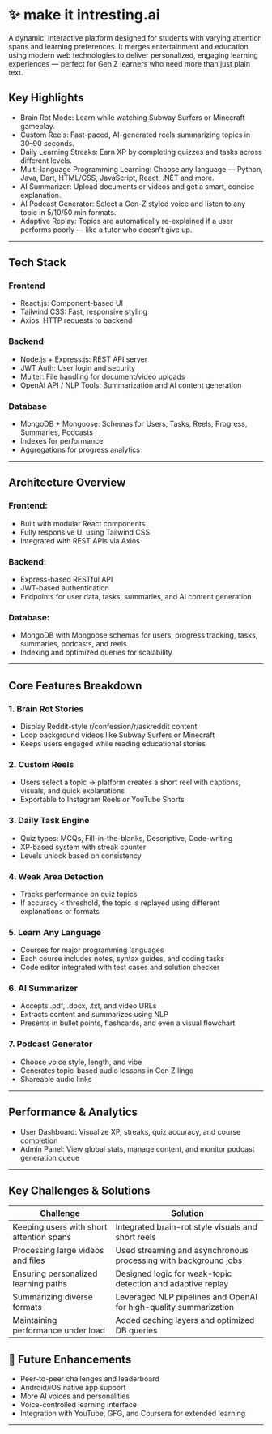 # ✨ make it intresting.ai

A dynamic, interactive platform designed for students with varying attention spans and learning preferences. It merges entertainment and education using modern web technologies to deliver personalized, engaging learning experiences — perfect for Gen Z learners who need more than just plain text.

## Key Highlights

- Brain Rot Mode: Learn while watching Subway Surfers or Minecraft gameplay.
- Custom Reels: Fast-paced, AI-generated reels summarizing topics in 30–90 seconds.
- Daily Learning Streaks: Earn XP by completing quizzes and tasks across different levels.
- Multi-language Programming Learning: Choose any language — Python, Java, Dart, HTML/CSS, JavaScript, React, .NET and more.
- AI Summarizer: Upload documents or videos and get a smart, concise explanation.
- AI Podcast Generator: Select a Gen-Z styled voice and listen to any topic in 5/10/50 min formats.
- Adaptive Replay: Topics are automatically re-explained if a user performs poorly — like a tutor who doesn’t give up.

---

## Tech Stack

### Frontend
- React.js: Component-based UI
- Tailwind CSS: Fast, responsive styling
- Axios: HTTP requests to backend

### Backend
- Node.js + Express.js: REST API server
- JWT Auth: User login and security
- Multer: File handling for document/video uploads
- OpenAI API / NLP Tools: Summarization and AI content generation

### Database
- MongoDB + Mongoose: Schemas for Users, Tasks, Reels, Progress, Summaries, Podcasts
- Indexes for performance
- Aggregations for progress analytics

---

## Architecture Overview

### Frontend:
- Built with modular React components
- Fully responsive UI using Tailwind CSS
- Integrated with REST APIs via Axios

### Backend:
- Express-based RESTful API
- JWT-based authentication
- Endpoints for user data, tasks, summaries, and AI content generation

### Database:
- MongoDB with Mongoose schemas for users, progress tracking, tasks, summaries, podcasts, and reels
- Indexing and optimized queries for scalability

---
## Core Features Breakdown

### 1. Brain Rot Stories
- Display Reddit-style r/confession/r/askreddit content
- Loop background videos like Subway Surfers or Minecraft
- Keeps users engaged while reading educational stories

### 2. Custom Reels
- Users select a topic → platform creates a short reel with captions, visuals, and quick explanations
- Exportable to Instagram Reels or YouTube Shorts

### 3. Daily Task Engine
- Quiz types: MCQs, Fill-in-the-blanks, Descriptive, Code-writing
- XP-based system with streak counter
- Levels unlock based on consistency

### 4. Weak Area Detection
- Tracks performance on quiz topics
- If accuracy < threshold, the topic is replayed using different explanations or formats

### 5. Learn Any Language
- Courses for major programming languages
- Each course includes notes, syntax guides, and coding tasks
- Code editor integrated with test cases and solution checker

### 6. AI Summarizer
- Accepts .pdf, .docx, .txt, and video URLs
- Extracts content and summarizes using NLP
- Presents in bullet points, flashcards, and even a visual flowchart

### 7. Podcast Generator
- Choose voice style, length, and vibe
- Generates topic-based audio lessons in Gen Z lingo
- Shareable audio links

---

## Performance & Analytics

- User Dashboard: Visualize XP, streaks, quiz accuracy, and course completion
- Admin Panel: View global stats, manage content, and monitor podcast generation queue

---

## Key Challenges & Solutions

| Challenge | Solution |
|----------|----------|
| Keeping users with short attention spans | Integrated brain-rot style visuals and short reels |
| Processing large videos and files | Used streaming and asynchronous processing with background jobs |
| Ensuring personalized learning paths | Designed logic for weak-topic detection and adaptive replay |
| Summarizing diverse formats | Leveraged NLP pipelines and OpenAI for high-quality summarization |
| Maintaining performance under load | Added caching layers and optimized DB queries |

## 🔮 Future Enhancements

- Peer-to-peer challenges and leaderboard
- Android/iOS native app support
- More AI voices and personalities
- Voice-controlled learning interface
- Integration with YouTube, GFG, and Coursera for extended learning

---
